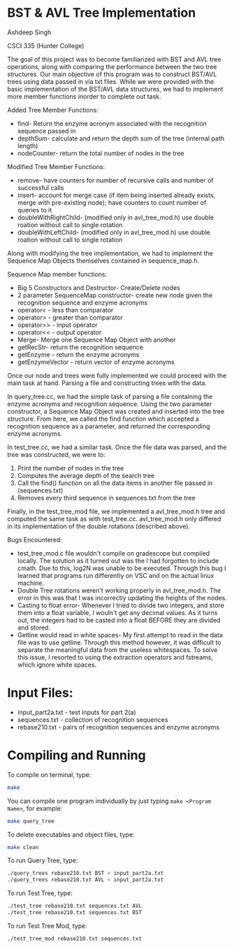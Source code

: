 # BST & AVL Tree Implementation
Ashdeep Singh

CSCI 335 (Hunter College)

The goal of this project was to become familiarized with BST and AVL tree operations, along with comparing the performance between the two tree structures. Our main objective of this program was to construct BST/AVL trees using data passed in via txt files. While we were provided with the basic implementation of the BST/AVL data structures, we had to implement more member functions inorder to complete out task. 

Added Tree Member Functions:
  * find- Return the enzyme acronym associated with the recognition sequence passed in
  * depthSum- calculate and return the depth sum of the tree (internal path length)
  * nodeCounter- return the total number of nodes in the tree


 Modified Tree Member Functions:
  * remove- have counters for number of recursive calls and number of successful calls
  * insert- account for merge case (if item being inserted already exists, merge with pre-existing node); have counters to count number of queries to it
  * doubleWithRightChild- (modified only in avl_tree_mod.h) use double roation without call to single rotation
  * doubleWithLeftChild- (modified only in avl_tree_mod.h) use double roation without call to single rotation


Along with modifying the tree implementation, we had to implement the Sequence Map Objects themselves contained in sequence_map.h. 

Sequence Map member functions:
 * Big 5 Constructors and Destructor- Create/Delete nodes
 * 2 parameter SequenceMap constructor- create new node given the recognition sequence and enzyme acronyms
 * operator< - less than comparator
 * operator> - greater than comparator
 * operator>> - input operator
 * operator<< - output operator
 * Merge- Merge one Sequence Map Object with another
 * getRecStr- return the recognition sequence
 * getEnzyme - return the enzyme acronyms
 * getEnzymeVector - return vector of enzyme acronyms


Once our node and trees were fully implemented we could proceed with the main task at hand. Parsing a file and constructing trees with the data. 

In query_tree.cc, we had the simple task of parsing a file containing the enzyme acronyms and recognition sequence. Using the two parameter constructor, a Sequence Map Object was created and inserted into the tree structure. From here, we called the find function which accepted a recognition sequence as a parameter, and returned the corresponding enzyme acronyms.

In test_tree.cc, we had a similar task. Once the file data was parsed, and the tree was constructed, we were to:
 1) Print the number of nodes in the tree
 2) Computes the average depth of the search tree
 3) Call the find() function on all the data items in another file passed in (sequences.txt)
 4) Removes every third sequence in sequences.txt from the tree

Finally, in the test_tree_mod file, we implemented a avl_tree_mod.h tree and computed the same task as with test_tree.cc. avl_tree_mod.h only differed in its implementation of the double rotations (described above).  

Bugs Encountered:
 * test_tree_mod.c file wouldn't compile on gradescope but compiled locally. The solution as it turned out was the I had forgotten to include cmath. Due to this, log2N was unable to be executed. Through this bug I learned that programs run differently on VSC and on the actual linux machine.   
 * Double Tree rotations weren't working properly in avl_tree_mod.h. The error in this was that I was incorrectly updating the heights of the nodes. 
 * Casting to float error- Whenever I tried to divide two integers, and store them into a float variable, I wouln't get any decimal values. As it turns out, the integers had to be casted into a float BEFORE they are divided and stored. 
 * Getline would read in white spaces- My first attempt to read in the data file was to use getline. Through this method however, it was difficult to separate the meaningful data from the useless whitespaces. To solve this issue, I resorted to using the extraction operators and fstreams, which ignore white spaces. 

# Input Files:
 * input_part2a.txt - test inputs for part 2(a)
 * sequences.txt - collection of recognition sequences
 * rebase210.txt - pairs of recognition sequences and enzyme acronyms

# Compiling and Running 
To compile on terminal, type:
```bash
make
```

You can compile one program individually by just typing `make <Program Name>`, for example:
```bash
make query_tree
```

To delete executables and object files, type:
```bash
make clean
```

To run Query Tree, type:
```bash
./query_trees rebase210.txt BST < input_part2a.txt
./query_trees rebase210.txt AVL < input_part2a.txt
```

To run Test Tree, type:
```bash
./test_tree rebase210.txt sequences.txt AVL
./test_tree rebase210.txt sequences.txt BST
```

To run Test Tree Mod, type:
```bash
./test_tree_mod rebase210.txt sequences.txt
```
